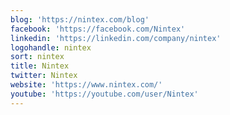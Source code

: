 ```yaml
---
blog: 'https://nintex.com/blog'
facebook: 'https://facebook.com/Nintex'
linkedin: 'https://linkedin.com/company/nintex'
logohandle: nintex
sort: nintex
title: Nintex
twitter: Nintex
website: 'https://www.nintex.com/'
youtube: 'https://youtube.com/user/Nintex'
---
```

